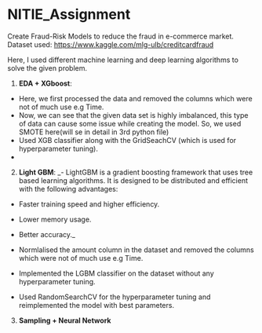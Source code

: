 # NITIE_Assignment
Create Fraud-Risk Models to reduce the fraud in e-commerce market.
Dataset used: https://www.kaggle.com/mlg-ulb/creditcardfraud

Here, I used different machine learning and deep learning algorithms to solve the given problem.

1) **EDA + XGboost**: 
 - Here, we first processed the data and removed the columns which were not of much use e.g Time.
 - Now, we can see that the given data set is highly imbalanced, this type of data can cause some issue while creating the model. So, we used SMOTE here(will se in detail in 3rd python file)
 - Used XGB classifier along with the GridSeachCV (which is used for hyperparameter tuning).
 - 
2) **Light GBM**: 
 _- LightGBM is a gradient boosting framework that uses tree based learning algorithms. It is designed to be distributed and efficient with the following advantages:
  - Faster training speed and higher efficiency.
  - Lower memory usage.
  - Better accuracy._

 - Normlalised the amount column in the dataset and removed the columns which were not of much use e.g Time.
 - Implemented the LGBM classifier on the dataset without any hyperparameter tuning.
 - Used RandomSearchCV for the hyperparameter tuning and reimplemented the model with best parameters.
 
3) **Sampling + Neural Network**
